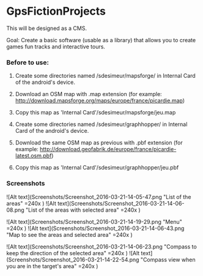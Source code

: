 # GpsFictionProjects

This will be designed as a CMS.

Goal: Create a basic software (usable as a library) that allows you to create games fun tracks and interactive tours.


### Before to use:
1) Create some directories named /sdesimeur/mapsforge/ in Internal Card of the android's device.

2) Download an OSM map with .map extension (for example: http://download.mapsforge.org/maps/europe/france/picardie.map)

3) Copy this map as 'Internal Card'/sdesimeur/mapsforge/jeu.map


4) Create some directories named /sdesimeur/graphhopper/ in Internal Card of the android's device.

5) Download the same OSM map as previous with .pbf extension (for example: http://download.geofabrik.de/europe/france/picardie-latest.osm.pbf)

6) Copy this map as 'Internal Card'/sdesimeur/graphhopper/jeu.pbf

### Screenshots

![Alt text](Screenshots/Screenshot_2016-03-21-14-05-47.png "List of the areas" =240x )
![Alt text](Screenshots/Screenshot_2016-03-21-14-06-08.png "List of the areas with selected area" =240x ) 

![Alt text](Screenshots/Screenshot_2016-03-21-14-19-29.png "Menu" =240x )
![Alt text](Screenshots/Screenshot_2016-03-21-14-06-43.png "Map to see the areas and selected area" =240x )

![Alt text](Screenshots/Screenshot_2016-03-21-14-06-23.png "Compass to keep the direction of the selected area" =240x )
![Alt text](Screenshots/Screenshot_2016-03-21-14-22-54.png "Compass view when you are in the target's area" =240x )


